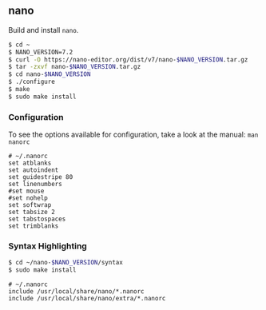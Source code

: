 ## nano

Build and install `nano`.

```bash
$ cd ~
$ NANO_VERSION=7.2
$ curl -O https://nano-editor.org/dist/v7/nano-$NANO_VERSION.tar.gz
$ tar -zxvf nano-$NANO_VERSION.tar.gz
$ cd nano-$NANO_VERSION
$ ./configure
$ make
$ sudo make install
```

### Configuration

To see the options available for configuration, take a look at the manual:
`man nanorc`

```
# ~/.nanorc
set atblanks
set autoindent
set guidestripe 80
set linenumbers
#set mouse
#set nohelp
set softwrap
set tabsize 2
set tabstospaces
set trimblanks
```

### Syntax Highlighting

```bash
$ cd ~/nano-$NANO_VERSION/syntax
$ sudo make install
```

```
# ~/.nanorc
include /usr/local/share/nano/*.nanorc
include /usr/local/share/nano/extra/*.nanorc
```
